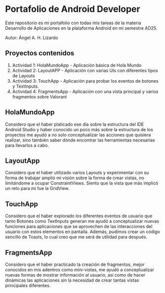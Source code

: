 # Portafolio de Android Developer

Este repositorio es mi portafolio con todas mis tareas de la materia Desarrollo de Aplicaciones en la plataforma Android en mi semestre AD25.

Autor: Ángel A. H. Lizardo

## Proyectos contenidos

1. Actividad 1: HolaMundoApp - Aplicación básica de Hola Mundo
2. Actividad 2: LayoutAPP - Aplicación con varias UIs con diferentes tipos de Layouts
3. Actividad 3: TouchApp - Aplicación para probar los eventos de botones y TextInputs.
4. Actividad 4: FragmentsApp - Aplicación con una vista principal y varios fragmentos sobre Valorant

## HolaMundoApp 
Considero que el haber platicado ese día sobre la estructura del IDE Android Studio y haber conocido un poco más sobre la estructura de los proyectos me ayudó a no solo conceptualizar las acciones que quisiera realizar, sino también saber dónde encontrar las herramientas necesarias para llevarlos a cabo.

## LayoutApp
Considero que el haber utilizado varios Layouts y experimentar con su forma de trabajar amplió mi visión sobre la forma de crear vistas, no limitándome a ocupar ConstraintViews. Siento que la vista que más implicó un reto para mi fue la GridView.

## TouchApp
Considero que el haber explorado los diferentes eventos de usuario que tanto Botones como TextInputs generan me ayudó a conceptualizar nuevas funciones para aplicaciones que se aprovechen de las interacciones del usuario con estos elementos en pantalla. Además, pudimos crear un código sencillo de Toasts, lo cual creo que me será de utilidad para después.

## FragmentsApp
Considero que el haber practicado la creación de fragmentos, mejor conocidos en mis adentros como mini-vistas, me ayudó a conceptualizar nuevas formas de mostrar información al usuario, así como de hacer dinámicas las aplicaciones sin la necesidad de crear tantas vistas principales diferentes.
